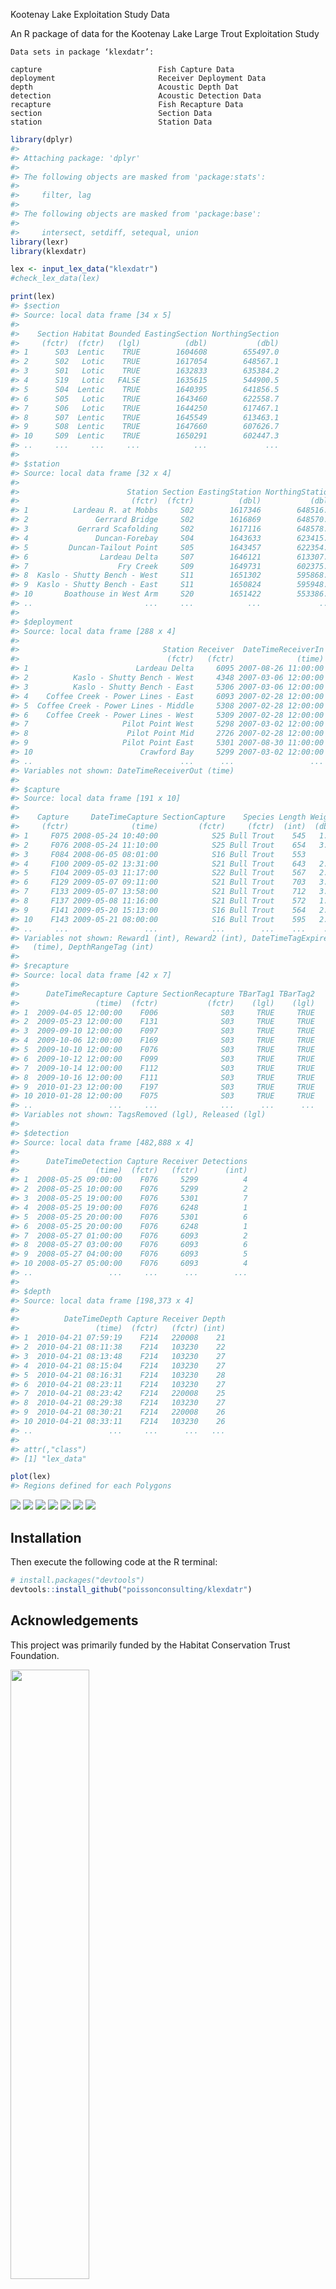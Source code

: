 <!-- README.md is generated from README.Rmd. Please edit that file -->
Kootenay Lake Exploitation Study Data

An R package of data for the Kootenay Lake Large Trout Exploitation Study

    Data sets in package ‘klexdatr’:

    capture                          Fish Capture Data
    deployment                       Receiver Deployment Data
    depth                            Acoustic Depth Dat
    detection                        Acoustic Detection Data
    recapture                        Fish Recapture Data
    section                          Section Data
    station                          Station Data

``` r
library(dplyr)
#> 
#> Attaching package: 'dplyr'
#> 
#> The following objects are masked from 'package:stats':
#> 
#>     filter, lag
#> 
#> The following objects are masked from 'package:base':
#> 
#>     intersect, setdiff, setequal, union
library(lexr)
library(klexdatr)

lex <- input_lex_data("klexdatr")
#check_lex_data(lex)

print(lex)
#> $section
#> Source: local data frame [34 x 5]
#> 
#>    Section Habitat Bounded EastingSection NorthingSection
#>     (fctr)  (fctr)   (lgl)          (dbl)           (dbl)
#> 1      S03  Lentic    TRUE        1604608        655497.0
#> 2      S02   Lotic    TRUE        1617054        648567.1
#> 3      S01   Lotic    TRUE        1632833        635384.2
#> 4      S19   Lotic   FALSE        1635615        544900.5
#> 5      S04  Lentic    TRUE        1640395        641856.5
#> 6      S05   Lotic    TRUE        1643460        622558.7
#> 7      S06   Lotic    TRUE        1644250        617467.1
#> 8      S07  Lentic    TRUE        1645549        613463.1
#> 9      S08  Lentic    TRUE        1647660        607626.7
#> 10     S09  Lentic    TRUE        1650291        602447.3
#> ..     ...     ...     ...            ...             ...
#> 
#> $station
#> Source: local data frame [32 x 4]
#> 
#>                        Station Section EastingStation NorthingStation
#>                         (fctr)  (fctr)          (dbl)           (dbl)
#> 1          Lardeau R. at Mobbs     S02        1617346        648516.6
#> 2               Gerrard Bridge     S02        1616869        648570.7
#> 3           Gerrard Scafolding     S02        1617116        648578.0
#> 4               Duncan-Forebay     S04        1643633        623415.9
#> 5         Duncan-Tailout Point     S05        1643457        622354.6
#> 6                Lardeau Delta     S07        1646121        613307.2
#> 7                    Fry Creek     S09        1649731        602375.6
#> 8  Kaslo - Shutty Bench - West     S11        1651302        595868.6
#> 9  Kaslo - Shutty Bench - East     S11        1650824        595948.8
#> 10       Boathouse in West Arm     S20        1651422        553386.0
#> ..                         ...     ...            ...             ...
#> 
#> $deployment
#> Source: local data frame [288 x 4]
#> 
#>                                Station Receiver  DateTimeReceiverIn
#>                                 (fctr)   (fctr)              (time)
#> 1                        Lardeau Delta     6095 2007-08-26 11:00:00
#> 2          Kaslo - Shutty Bench - West     4348 2007-03-06 12:00:00
#> 3          Kaslo - Shutty Bench - East     5306 2007-03-06 12:00:00
#> 4    Coffee Creek - Power Lines - East     6093 2007-02-28 12:00:00
#> 5  Coffee Creek - Power Lines - Middle     5308 2007-02-28 12:00:00
#> 6    Coffee Creek - Power Lines - West     5309 2007-02-28 12:00:00
#> 7                     Pilot Point West     5298 2007-03-02 12:00:00
#> 8                      Pilot Point Mid     2726 2007-02-28 12:00:00
#> 9                     Pilot Point East     5301 2007-08-30 11:00:00
#> 10                        Crawford Bay     5299 2007-03-02 12:00:00
#> ..                                 ...      ...                 ...
#> Variables not shown: DateTimeReceiverOut (time)
#> 
#> $capture
#> Source: local data frame [191 x 10]
#> 
#>    Capture     DateTimeCapture SectionCapture    Species Length Weight
#>     (fctr)              (time)         (fctr)     (fctr)  (int)  (dbl)
#> 1     F075 2008-05-24 10:40:00            S25 Bull Trout    545   1.75
#> 2     F076 2008-05-24 11:10:00            S25 Bull Trout    654   3.40
#> 3     F084 2008-06-05 08:01:00            S16 Bull Trout    553     NA
#> 4     F100 2009-05-02 13:31:00            S21 Bull Trout    643   2.75
#> 5     F104 2009-05-03 11:17:00            S22 Bull Trout    567   2.00
#> 6     F129 2009-05-07 09:11:00            S21 Bull Trout    703   3.90
#> 7     F133 2009-05-07 13:58:00            S21 Bull Trout    712   3.65
#> 8     F137 2009-05-08 11:16:00            S21 Bull Trout    572   1.90
#> 9     F141 2009-05-20 15:13:00            S16 Bull Trout    564   2.20
#> 10    F143 2009-05-21 08:00:00            S16 Bull Trout    595   2.40
#> ..     ...                 ...            ...        ...    ...    ...
#> Variables not shown: Reward1 (int), Reward2 (int), DateTimeTagExpire
#>   (time), DepthRangeTag (int)
#> 
#> $recapture
#> Source: local data frame [42 x 7]
#> 
#>      DateTimeRecapture Capture SectionRecapture TBarTag1 TBarTag2
#>                 (time)  (fctr)           (fctr)    (lgl)    (lgl)
#> 1  2009-04-05 12:00:00    F006              S03     TRUE     TRUE
#> 2  2009-05-23 12:00:00    F131              S03     TRUE     TRUE
#> 3  2009-09-10 12:00:00    F097              S03     TRUE     TRUE
#> 4  2009-10-06 12:00:00    F169              S03     TRUE     TRUE
#> 5  2009-10-10 12:00:00    F076              S03     TRUE     TRUE
#> 6  2009-10-12 12:00:00    F099              S03     TRUE     TRUE
#> 7  2009-10-14 12:00:00    F112              S03     TRUE     TRUE
#> 8  2009-10-16 12:00:00    F111              S03     TRUE     TRUE
#> 9  2010-01-23 12:00:00    F197              S03     TRUE     TRUE
#> 10 2010-01-28 12:00:00    F075              S03     TRUE     TRUE
#> ..                 ...     ...              ...      ...      ...
#> Variables not shown: TagsRemoved (lgl), Released (lgl)
#> 
#> $detection
#> Source: local data frame [482,888 x 4]
#> 
#>      DateTimeDetection Capture Receiver Detections
#>                 (time)  (fctr)   (fctr)      (int)
#> 1  2008-05-25 09:00:00    F076     5299          4
#> 2  2008-05-25 10:00:00    F076     5299          2
#> 3  2008-05-25 19:00:00    F076     5301          7
#> 4  2008-05-25 19:00:00    F076     6248          1
#> 5  2008-05-25 20:00:00    F076     5301          6
#> 6  2008-05-25 20:00:00    F076     6248          1
#> 7  2008-05-27 01:00:00    F076     6093          2
#> 8  2008-05-27 03:00:00    F076     6093          6
#> 9  2008-05-27 04:00:00    F076     6093          5
#> 10 2008-05-27 05:00:00    F076     6093          4
#> ..                 ...     ...      ...        ...
#> 
#> $depth
#> Source: local data frame [198,373 x 4]
#> 
#>          DateTimeDepth Capture Receiver Depth
#>                 (time)  (fctr)   (fctr) (int)
#> 1  2010-04-21 07:59:19    F214   220008    21
#> 2  2010-04-21 08:11:38    F214   103230    22
#> 3  2010-04-21 08:13:48    F214   103230    27
#> 4  2010-04-21 08:15:04    F214   103230    27
#> 5  2010-04-21 08:16:31    F214   103230    28
#> 6  2010-04-21 08:23:11    F214   103230    27
#> 7  2010-04-21 08:23:42    F214   220008    25
#> 8  2010-04-21 08:29:38    F214   103230    27
#> 9  2010-04-21 08:30:21    F214   220008    26
#> 10 2010-04-21 08:33:11    F214   103230    26
#> ..                 ...     ...      ...   ...
#> 
#> attr(,"class")
#> [1] "lex_data"

plot(lex)
#> Regions defined for each Polygons
```

![](README-unnamed-chunk-2-1.png) ![](README-unnamed-chunk-2-2.png) ![](README-unnamed-chunk-2-3.png) ![](README-unnamed-chunk-2-4.png) ![](README-unnamed-chunk-2-5.png) ![](README-unnamed-chunk-2-6.png) ![](README-unnamed-chunk-2-7.png)

Installation
------------

Then execute the following code at the R terminal:

``` r
# install.packages("devtools")
devtools::install_github("poissonconsulting/klexdatr")
```

Acknowledgements
----------------

This project was primarily funded by the Habitat Conservation Trust Foundation.

<img src="hctf.tif" width="50%" />

The Habitat Conservation Trust Foundation was created by an act of the legislature to preserve, restore and enhance key areas of habitat for fish and wildlife throughout British Columbia. Anglers, hunters, trappers and guides contribute to the projects of the Foundation through licence surcharges. Tax deductible donations to assist in the work of the Foundation are also welcomed.

### Need FWCP logo

This Project was partially funded by the Fish and Wildlife Compensation Program on behalf of its program partners BC Hydro, the Province of B.C., Fisheries and Oceans Canada, First Nations and the public who work together to conserve and enhance fish and wildlife impacted by the construction of BC Hydro dams.

Annual operation and maintenance for VR2W arrays used in this study were completed by Ministry of Forests, Lands and Natural Resource Operations (MFLNRO) and funded by the Fish and Wildlife Compensation Program (FWCP) in conjunction with the Bonneville Power Administration (BPA) through the Northwest Power and Conservation Council’s Fish and Wildlife Program, in co-operation with the Idaho Department of Fish and Game (IDFG), and the Kootenai Tribe of Idaho (KTOI).
